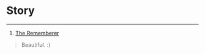 # Story

---

1. [The Rememberer](https://www.missourireview.com/article/the-rememberer/)
> Beautiful. :)



